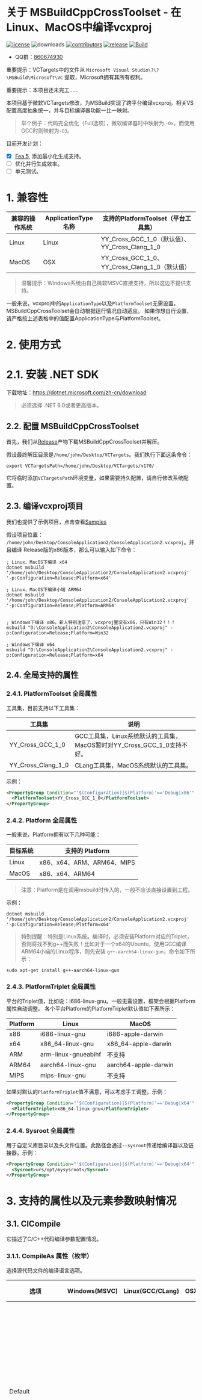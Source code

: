 ﻿# 关于 MSBuildCppCrossToolset - 在Linux、MacOS中编译vcxproj
[![license](https://img.shields.io/github/license/Chuyu-Team/MSBuildCppCrossToolset)](https://github.com/Chuyu-Team/MSBuildCppCrossToolset/blob/master/LICENSE)
![downloads](https://img.shields.io/github/downloads/Chuyu-Team/MSBuildCppCrossToolset/total)
[![contributors](https://img.shields.io/github/contributors-anon/Chuyu-Team/MSBuildCppCrossToolset)](https://github.com/Chuyu-Team/MSBuildCppCrossToolset/graphs/contributors)
[![release](https://img.shields.io/github/v/release/Chuyu-Team/MSBuildCppCrossToolset?include_prereleases)](https://github.com/Chuyu-Team/MSBuildCppCrossToolset/releases)
[![Build](https://github.com/Chuyu-Team/MSBuildCppCrossToolset/actions/workflows/Build.yml/badge.svg)](https://github.com/Chuyu-Team/MSBuildCppCrossToolset/actions/workflows/Build.yml)

* QQ群：[860674930](https://qm.qq.com/cgi-bin/qm/qr?k=n4INZdXYqxCgTnTLE5vUmD6qOT6jBsiL&jump_from=webapi&authKey=rEvllm8VBBgAAevZS0IOaGmwYnqFGUPKxX5AjyLWhMIaiF5Ded3ooMKf++G8hLAD)

重要提示：VCTargets中的文件从 `Microsoft Visual Studio\?\?\MSBuild\Microsoft\VC` 提取，Microsoft拥有其所有权利。

重要提示：本项目还未完工……

本项目基于微软VCTargets修改，为MSBuild实现了跨平台编译vcxproj。相关VS配置高度抽象统一，并与目标编译器功能一比一映射。

> 举个例子：代码完全优化（Full选项），微软编译器时中映射为 `-Ox`，而使用GCC时则映射为`-O3`。

目前开发计划：
* [x] [Fea 5](https://github.com/Chuyu-Team/MSBuildCppCrossToolset/issues/5), 添加最小化生成支持。
* [ ] 优化并行生成效率。
* [ ] 单元测试。

# 1. 兼容性

| 兼容的操作系统   | ApplicationType名称 | 支持的PlatformToolset（平台工具集）
| ---------------- | ------------------- | -----------------
| Linux            | Linux               | YY_Cross_GCC_1_0（默认值）、YY_Cross_Clang_1_0
| MacOS            | OSX                 | YY_Cross_GCC_1_0、YY_Cross_Clang_1_0（默认值）

> 温馨提示：Windows系统由自己微软MSVC直接支持，所以这边不提供支持。

一般来说，vcxproj中的`ApplicationType`以及`PlatformToolset`无需设置，MSBuildCppCrossToolset会自动根据运行情况自动适应。
如果你想自行设置，请严格按上述表格中的值配置ApplicationType与PlatformToolset。

# 2. 使用方式
# 2.1. 安装 .NET SDK
下载地址：https://dotnet.microsoft.com/zh-cn/download

> 必须选择 .NET 6.0或者更高版本。

## 2.2. 配置 MSBuildCppCrossToolset
首先，我们从[Release](https://github.com/Chuyu-Team/MSBuildCppCrossToolset/releases)产物下载MSBuildCppCrossToolset并解压。

假设最终解压目录是`/home/john/Desktop/VCTargets`。我们执行下面这条命令：

```
export VCTargetsPath=/home/john/Desktop/VCTargets/v170/
```

它将临时添加`VCTargetsPath`环境变量，如果需要持久配置，请自行修改系统配置。

## 2.3. 编译vcxproj项目
我们也提供了示例项目，点击查看[Samples](Samples)

假设项目位置： `/home/john/Desktop/ConsoleApplication2/ConsoleApplication2.vcxproj`。并且编译 Release版的x86版本，那么可以输入如下命令：

```
; Linux、MacOS下编译 x64
dotnet msbuild '/home/john/Desktop/ConsoleApplication2/ConsoleApplication2.vcxproj' '-p:Configuration=Release;Platform=x64'

; Linux、MacOS下编译小端 ARM64
dotnet msbuild '/home/john/Desktop/ConsoleApplication2/ConsoleApplication2.vcxproj' '-p:Configuration=Release;Platform=ARM64'


; Windows下编译 x86。新人特别注意了，vcxproj里没有x86，只有Win32！！！
msbuild "D:\ConsoleApplication2\ConsoleApplication2.vcxproj" -p:Configuration=Release;Platform=Win32

; Windows下编译 x64
msbuild "D:\ConsoleApplication2\ConsoleApplication2.vcxproj" -p:Configuration=Release;Platform=x64

```
## 2.4. 全局支持的属性
### 2.4.1. PlatformToolset 全局属性
工具集，目前支持以下工具集：

| 工具集             | 说明
| ------------------ | -----------------
| YY_Cross_GCC_1_0   | GCC工具集，Linux系统默认的工具集，MacOS暂时对YY_Cross_GCC_1_0支持不好。
| YY_Cross_Clang_1_0 | CLang工具集，MacOS系统默认的工具集。

示例：
```xml
<PropertyGroup Condition="'$(Configuration)|$(Platform)'=='Debug|x86'" Label="Configuration">
  <PlatformToolset>YY_Cross_GCC_1_0</PlatformToolset>
</PropertyGroup>
```
### 2.4.2. Platform 全局属性
一般来说，Platform拥有以下几种可能：

| 目标系统 | 支持的 Platform
| -------- | ---------
| Linux    | x86、x64、ARM、ARM64、MIPS
| MacOS    | x86、x64、ARM64

> 注意：Platform是在调用msbuild时传入的，一般不应该直接设置到工程。

示例：
```
dotnet msbuild '/home/john/Desktop/ConsoleApplication2/ConsoleApplication2.vcxproj' '-p:Configuration=Release;Platform=x64'
```

> 特别提醒：特别是Linux系统。编译时，必须安装Platform对应的Triplet，否则将找不到g++而失败！比如对于一个x64的Ubuntu，使用GCC编译ARM64小端的Linux程序，则先安装 `g++-aarch64-linux-gun`，命令如下所示：
```
sudo apt-get install g++-aarch64-linux-gun
```


### 2.4.3. PlatformTriplet 全局属性
平台的Triplet值，比如说：i686-linux-gnu。一般无需设置，框架会根据Platform属性自动调整。
各个平台Platform的PlatformTriplet默认值如下表所示：

| Platform  | Linux                        | MacOS                        |
| --------- | ---------------------------- | ---------------------------- |
| x86       | i686-linux-gnu               | i686-apple-darwin                     
| x64       | x86_64-linux-gnu             | x86_64-apple-darwin
| ARM       | arm-linux-gnueabihf          | 不支持
| ARM64     | aarch64-linux-gnu            | aarch64-apple-darwin
| MIPS      | mips-linux-gnu               | 不支持

如果对默认的`PlatformTriplet`值不满意，可以考虑手工调整，示例：
```xml
<PropertyGroup Condition="'$(Configuration)|$(Platform)'=='Debug|x64'" Label="Configuration">
  <PlatformTriplet>x86_64-linux-gnu</PlatformTriplet>
</PropertyGroup>
```

### 2.4.4. Sysroot 全局属性
用于自定义库目录以及头文件位置。此路径会通过`--sysroot`传递给编译器以及链接器。示例：
```xml
<PropertyGroup Condition="'$(Configuration)|$(Platform)'=='Debug|x64'" Label="Configuration">
  <Sysroot>urs/opt/mysysroot</Sysroot>
</PropertyGroup>
```

# 3. 支持的属性以及元素参数映射情况

## 3.1. ClCompile
它描述了C/C++代码编译参数配置情况。

### 3.1.1. CompileAs 属性（枚举）
选择源代码文件的编译语言选项。

| 选项              | Windows(MSVC)     | Linux(GCC/CLang)  | OSX(GCC/CLang)    | 选项含义
| ----------------- | ----------------- | ----------------- | --------          | ------
| Default           |                   |                   |                   | 使用默认语言（`.c` 文件编译为 C代码，`.m` 文件编译为Object-C代码，`.mm` 文件编译为Object-C++），其他统一编译为C++代码。
| CompileAsC        | /TC               | -x c              | -x c              | 编译为 C 代码。
| CompileAsCpp      | /TP               | -x c++            | -x c++            | 编译为 C++ 代码。
| CompileAsObjC     | 不支持            | 不支持            | -x objective-c    | 编译为 Object-C 代码。
| CompileAsObjCpp   | 不支持            | 不支持            | -x objective-c++  | 编译为 Object-C++ 代码。

示例：
```xml
<ClCompile Include="C:\123.cpp">
  <CompileAs>CompileAsC</CompileAs>
</ClCompile>
```

### 3.1.2. AdditionalIncludeDirectories 属性（字符串列表）
指定一个或多个要添加到包括路径的目录；如果有多个目录，请用分号分开。

|                   | Windows(MSVC)     | Linux(GCC/CLang)  | OSX(GCC/CLang)
| ----------------- | ----------------- | ----------------- | --------
| 映射参数          | /I                | -I                | -I

示例：
```xml
<ClCompile>
  <AdditionalIncludeDirectories>C:\CppInlcude;D:\CppInlcude;%(AdditionalIncludeDirectories)</AdditionalIncludeDirectories>
</ClCompile>
```

### 3.1.3. DebugInformationFormat 属性（枚举）
指定编译器生成的调试信息类型。

| 选项              | Windows(MSVC)     | Linux(GCC/CLang)  | OSX(GCC/CLang)    | 选项含义
| ----------------- | ----------------- | ----------------- | --------          | ------
| None              |                   | -g0               | -g0               | 没有生成调试信息，因此编译可能会更快。
| OldStyle          | /Z7               | -g2 -gdwarf-2     | -g2 -gdwarf-2     | 选择为程序创建的调试信息的类型，并选择是将此信息保存在对象(.obj)文件中，还是保存在程序数据库(PDB)中。
| ProgramDatabase   | /Zi               | -g2 -gdwarf-2     | -g2 -gdwarf-2     | 生成一个程序数据库(PDB)，其中包含供调试器使用的类型信息和符号化调试信息。符号化调试信息包含变量的名称和类型以及函数和行号。
| EditAndContinue   | /ZI               | -g2 -gdwarf-2     | -g2 -gdwarf-2     | 采用支持“编辑并继续”功能的格式生成程序数据库(如上所述)。
| Minimal           | 不支持            | -g1               | -g1               | 生成最小调试信息。
| FullDebug         | 不支持            | -g2 -gdwarf-2     | -g2 -gdwarf-2     | 生成 DWARF2 调试信息。

示例：
```xml
<ClCompile>
  <DebugInformationFormat>FullDebug</DebugInformationFormat>
</ClCompile>
```

### 3.1.4. ObjectFileName 属性（字符串）
指定重写默认对象文件名的名称；可以是文件名或目录名。

|                   | Windows(MSVC)     | Linux(GCC/CLang)  | OSX(GCC/CLang)
| ----------------- | ----------------- | ----------------- | --------
| 映射参数          | /Fo               | -o                | -o

示例：
```xml
<ClCompile Include="C:\123.cpp">
  <ObjectFileName>123.o</ObjectFileName>
</ClCompile>
```

### 3.1.5. WarningLevel 属性（枚举）
选择编译器对于外部标头中代码错误的严格程度。

| 选项               | Windows(MSVC)     | Linux(GCC/CLang)  | OSX(GCC/CLang)    | 选项含义
| ------------------ | ----------------- | ----------------- | --------          | ------
| TurnOffAllWarnings | /external:W0      | -w                | -w                | 关闭所有警告。
| Level1             | /external:W1      | -Wall             | -Wall             | 警告等级1。
| Level2             | /external:W2      | -Wall             | -Wall             | 警告等级2。
| Level3             | /external:W3      | -Wall             | -Wall             | 警告等级3。
| Level4             | /external:W4      | -Wall -Wextra     | -Wall -Wextra     | 警告等级4。

示例：
```xml
<ClCompile>
  <WarningLevel>TurnOffAllWarnings</WarningLevel>
</ClCompile>
```

### 3.1.6. TreatWarningAsError 属性（bool）
将所有编译器警告都视为错误。对于新项目，最好在所有编译中使用；对所有警告进行解析可确保将可能难以发现的代码缺陷减至最少。

|                   | Windows(MSVC)     | Linux(GCC/CLang)  | OSX(GCC/CLang)
| ----------------- | ----------------- | ----------------- | --------
| true              | /WX-              | -Werror           | -Werror
| false             |                   |                   |

示例：
```xml
<ClCompile>
  <TreatWarningAsError>true</TreatWarningAsError>
</ClCompile>
```

### 3.1.7. AdditionalWarning 属性（字符串列表）
开启特定的警告。

|                   | Windows(MSVC)     | Linux(GCC/CLang)  | OSX(GCC/CLang)
| ----------------- | ----------------- | ----------------- | --------
| 映射参数          | 自动忽略          | -W                | -W

温馨提示：`CppAdditionalWarning` 与 `CAdditionalWarning` 也可以使用。


### 3.1.8. Optimization 属性（枚举）
选择代码优化选项；选择“自定义”可使用特定的优化选项。

| 选项               | Windows(MSVC)     | Linux(GCC/CLang)  | OSX(GCC/CLang)    | 选项含义
| ------------------ | ----------------- | ----------------- | --------          | ------
| Custom             |                   |                   |                   | 自定义
| Disabled           | /Od               | -O0               | -O0               | 禁用代码优化。
| MinSize            | /O1               | -Os               | -Os               | 针对文件大小进行代码优化。
| MaxSpeed           | /O2               | -O2               | -O2               | 针对速度进行代码优化。
| Full               | /Ox               | -O3               | -O3               | 完全优化，类似于MaxSpeed。

示例：
```xml
<ClCompile>
  <Optimization>Full</Optimization>
</ClCompile>
```

### 3.1.9. StrictAliasing 属性（bool）
假设使用最严格的别名检查规则。一种类型的对象将始终不会被假定驻留在与另一种类型的对象相同的位置。

|                   | Windows(MSVC)     | Linux(GCC/CLang)  | OSX(GCC/CLang)
| ----------------- | ----------------- | ----------------- | --------
| true              | 自动忽略          | -fstrict-aliasing | -fstrict-aliasing
| false             | 自动忽略          | -fno-strict-aliasing | -fno-strict-aliasing

示例：
```xml
<ClCompile>
  <StrictAliasing>true</StrictAliasing>
</ClCompile>
```

### 3.1.10. UnrollLoops 属性（bool）
Unroll loops to make application faster by reducing number of branches executed at the cost of larger code size.

|                   | Windows(MSVC)     | Linux(GCC/CLang)  | OSX(GCC/CLang)
| ----------------- | ----------------- | ----------------- | --------
| true              | 自动忽略          | -funroll-all-loops | -funroll-all-loops
| false             | 自动忽略          |                    |

示例：
```xml
<ClCompile>
  <UnrollLoops>true</UnrollLoops>
</ClCompile>
```

### 3.1.11. WholeProgramOptimization 属性（bool）
通过允许优化器跨应用程序中的对象文件进行查看，来实现过程间优化。

|                   | Windows(MSVC)     | Linux(GCC/CLang)  | OSX(GCC/CLang)
| ----------------- | ----------------- | ----------------- | --------
| true              | /GL               | -flto             | -flto
| false             |                   |                   |

示例：
```xml
<ClCompile>
  <WholeProgramOptimization>true</WholeProgramOptimization>
</ClCompile>
```

### 3.1.12. OmitFramePointers 属性（bool）
禁止在调用堆栈上创建帧指针。

|                   | Windows(MSVC)     | Linux(GCC/CLang)  | OSX(GCC/CLang)
| ----------------- | ----------------- | ----------------- | --------
| true              | /Oy               | -fomit-frame-pointer | -fomit-frame-pointer
| false             | /Oy-              | -fno-omit-frame-pointer | -fno-omit-frame-pointer

示例：
```xml
<ClCompile>
  <OmitFramePointers>true</OmitFramePointers>
</ClCompile>
```

### 3.1.13. NoCommonBlocks 属性（bool）
在对象文件的数据节中分配甚至未初始化的全局变量，而不是以公共块的形式生成它们。

|                   | Windows(MSVC)     | Linux(GCC/CLang)  | OSX(GCC/CLang)
| ----------------- | ----------------- | ----------------- | --------
| true              | 自动忽略          | -fno-common       | -fno-common
| false             | 自动忽略          |                   |

### 3.1.14. PreprocessorDefinitions 属性（字符串列表）
定义源文件的预处理符号。

|                   | Windows(MSVC)     | Linux(GCC/CLang)  | OSX(GCC/CLang)
| ----------------- | ----------------- | ----------------- | --------
| 映射参数          | /D                | -D                | -D

示例：
```xml
<ClCompile>
  <PreprocessorDefinitions>__VERSION=8848;__VERSION_INFO;%(PreprocessorDefinitions)</PreprocessorDefinitions>
</ClCompile>
```

### 3.1.15. UndefinePreprocessorDefinitions 属性（字符串列表）
指定取消一个或多个预处理器定义。

|                   | Windows(MSVC)     | Linux(GCC/CLang)  | OSX(GCC/CLang)
| ----------------- | ----------------- | ----------------- | --------
| 映射参数          | /U                | -U                | -U

示例：
```xml
<ClCompile>
  <UndefinePreprocessorDefinitions>__VERSION;__VERSION_INFO;%(UndefinePreprocessorDefinitions)</UndefinePreprocessorDefinitions>
</ClCompile>
```

### 3.1.16. UndefineAllPreprocessorDefinitions 属性（bool）
取消以前定义的所有预处理器值。

|                   | Windows(MSVC)     | Linux(GCC/CLang)  | OSX(GCC/CLang)
| ----------------- | ----------------- | ----------------- | --------
| true              | /u                | -undef            | -undef
| false             |                   |                   |

示例：
```xml
<ClCompile>
  <UndefineAllPreprocessorDefinitions>true</UndefineAllPreprocessorDefinitions>
</ClCompile>
```

### 3.1.17. PositionIndependentCode 属性（bool）
生成位置无关代码(PIC)以便在共享库中使用。

|                   | Windows(MSVC)     | Linux(GCC/CLang)  | OSX(GCC/CLang)
| ----------------- | ----------------- | ----------------- | --------
| true              | 自动忽略          | -fpic             | -fpic
| false             |                   |                   |

### 3.1.18. ThreadSafeStatics 属性（bool）
发出额外代码以使用 C++ ABI 中指定的例程实现局部静态变量的线程安全初始化。

|                   | Windows(MSVC)     | Linux(GCC/CLang)  | OSX(GCC/CLang)
| ----------------- | ----------------- | ----------------- | --------
| true              | 自动忽略          | -fthreadsafe-statics | -fthreadsafe-statics
| false             | 自动忽略          | -fno-threadsafe-statics | -fno-threadsafe-statics

### 3.1.19. FloatingPointModel 属性（枚举）
设置浮点模型。

| 选项               | Windows(MSVC)     | Linux(GCC/CLang)  | OSX(GCC/CLang)    | 选项含义
| ------------------ | ----------------- | ----------------- | --------          | ------
| Precise            | /fp:precise       |                   |                   | 默认值。改进有关相等和不相等的浮点测试的一致性。
| Strict             | /fp:strict        |                   |                   | 最严格的浮点模型。相对性能较低。
| Fast               | /fp:fast          | -ffast-math       | -ffast-math       | 在大多数情况下，创建运行速度最快的代码。

### 3.1.20. HideInlineMethods 属性（bool）
启用时，内联方法的外联副本会声明为“private extern”。

|                   | Windows(MSVC)     | Linux(GCC/CLang)  | OSX(GCC/CLang)
| ----------------- | ----------------- | ----------------- | --------
| true              | 自动忽略          | -fvisibility-inlines-hidden | -fvisibility-inlines-hidden
| false             | 自动忽略          |                   |

### 3.1.21. SymbolsHiddenByDefault 属性（bool）
所有符号都声明为“private extern”，除非显式标记为使用“__attribute”宏导出。

|                   | Windows(MSVC)     | Linux(GCC/CLang)  | OSX(GCC/CLang)
| ----------------- | ----------------- | ----------------- | --------
| true              | 自动忽略          | -fvisibility=hidden | -fvisibility=hidden
| false             | 自动忽略          |                   |

### 3.1.22. ExceptionHandling 属性（枚举）
指定将由编译器使用的异常处理模型。

| 选项               | Windows(MSVC)     | Linux(GCC/CLang)  | OSX(GCC/CLang)    | 选项含义
| ------------------ | ----------------- | ----------------- | --------          | ------
| false              |                   | -fno-exceptions   | -fno-exceptions   | 无异常，禁用异常。
| Async              | /EHa              | -fexceptions      | -fexceptions      | 捕获异步(SEH)和同步(C++)异常的异常处理模型。但是SEH只有Windows有，其他平台自动忽略。
| Sync               | /EHsc             | -fexceptions      | -fexceptions      | 仅捕获 C++ 异常并通知编译器假定 Extern C 函数从不引发 C++ 异常的异常处理模型。
| SyncCThrow         | /EHs              | -fexceptions      | -fexceptions      | 仅捕获 C++ 异常并通知编译器假定 Extern C 函数引发异常的异常处理模型。

示例：
```xml
<ClCompile>
  <ExceptionHandling>Sync</ExceptionHandling>
</ClCompile>
```

### 3.1.23. RuntimeTypeInfo 属性（bool）
添加在运行时检查 C++ 对象类型(运行时类型信息)的代码。

|                   | Windows(MSVC)     | Linux(GCC/CLang)  | OSX(GCC/CLang)
| ----------------- | ----------------- | ----------------- | --------
| true              | /GR               | -frtti            | -frtti
| false             | /GR-              | -fno-rtti         | -fno-rtti


### 3.1.24. LanguageStandard_C 属性（枚举）
确定编译器将强制执行的 C 语言标准。建议尽可能使用最新版本。

| 选项               | Windows(MSVC)     | Linux(GCC/CLang)  | OSX(GCC/CLang)    | 选项含义
| ------------------ | ----------------- | ----------------- | --------          | ------
| Default            |                   |                   |                   | 使用编译器默认标准，对于Windows它是旧 MSVC标准（C89 + 微软扩展），而GCC/CLang等价于gnu17标准。
| stdc11             | /std:c11          | -std=c11          | -std=c11          | ISO C11 标准。
| stdc17             | /std:c17          | -std=c17          | -std=c17          | ISO C17 (2018)标准。
| c89                | 不支持            | -std=c89          | -std=c89          | ISO C89 语言标准。
| c99                | 不支持            | -std=c99          | -std=c99          | ISO C99 语言标准。
| c11                | 不支持            | -std=c11          | -std=c11          | ISO C11 标准。
| c17                | 不支持            | -std=c17          | -std=c17          | ISO C17 (2018)标准。
| c2x                | 不支持            | -std=c2x          | -std=c2x          | C89 (GNU Dialect)语言标准。
| gnu89              | 不支持            | -std=gnu89        | -std=gnu89        | C89 (GNU Dialect)语言标准。
| gnu90              | 不支持            | -std=gnu90        | -std=gnu90        | C90 (GNU Dialect)语言标准。
| gnu99              | 不支持            | -std=gnu99        | -std=gnu99        | C99 (GNU Dialect)语言标准。
| gnu11              | 不支持            | -std=gnu11        | -std=gnu11        | C11 (GNU Dialect)语言标准。
| gnu17              | 不支持            | -std=gnu17        | -std=gnu17        | C17 (GNU Dialect)语言标准。

示例：
```xml
<ClCompile>
  <LanguageStandard_C>stdc11</LanguageStandard_C>
</ClCompile>
```

### 3.1.25. LanguageStandard 属性（枚举）
确定编译器将强制执行的 C++ 语言标准。建议尽可能使用最新版本。

| 选项               | Windows(MSVC)     | Linux(GCC/CLang)  | OSX(GCC/CLang)    | 选项含义
| ------------------ | ----------------- | ----------------- | --------          | ------
| Default            |                   |                   |                   | 使用编译器默认标准，对于Windows它是默认(ISO C++14 标准)，而GCC/CLang等价于gnu++17标准。
| stdcpp14           | /std:c++14        | -std=c++14        | -std=c++14        | ISO C++14 标准。
| stdcpp17           | /std:c++17        | -std=c++17        | -std=c++17        | ISO C++17 标准。
| stdcpp20           | /std:c++20        | -std=c++20        | -std=c++20        | ISO C++20 标准。
| stdcpplatest       | /std:c++latest    | -std=c++2b        | -std=c++2b        | 最新 C++ 工作草案中的功能。不推荐使用。
| c++98              | 不支持            | -std=c++98        | -std=c++98        | C++98 语言标准。
| c++03              | 不支持            | -std=c++03        | -std=c++03        | C++03 语言标准。
| c++11              | 不支持            | -std=c++11        | -std=c++11        | C++11 语言标准。
| c++1y              | 不支持            | -std=c++14        | -std=c++14        | C++14 语言标准。
| c++14              | 不支持            | -std=c++14        | -std=c++14        | C++14 语言标准。（建议使用 stdcpp14
| c++17              | 不支持            | -std=c++17        | -std=c++17        | C++17 语言标准。（建议使用 stdcpp17）
| c++2a              | 不支持            | -std=c++2a        | -std=c++2a        | C++2a 语言标准。
| c++20              | 不支持            | -std=c++20        | -std=c++20        | C++20 语言标准。（建议使用 stdcpp20）
| c++2b              | 不支持            | -std=c++2b        | -std=c++2b        | C++2b 语言标准。（建议使用 stdcpplatest）
| gnu++98            | 不支持            | -std=gnu++98      | -std=gnu++98      | C++98 (GNU Dialect)语言标准。
| gnu++03            | 不支持            | -std=gnu++03      | -std=gnu++03      | C++03 (GNU Dialect)语言标准。
| gnu++11            | 不支持            | -std=gnu++11      | -std=gnu++11      | C++11 (GNU Dialect)语言标准。
| gnu++1y            | 不支持            | -std=gnu++1y      | -std=gnu++1y      | C++1y (GNU Dialect)语言标准。
| gnu++14            | 不支持            | -std=gnu++14      | -std=gnu++14      | C++14 (GNU Dialect)语言标准。
| gnu++1z            | 不支持            | -std=gnu++1z      | -std=gnu++1z      | C++1z (GNU Dialect)语言标准。
| gnu++17            | 不支持            | -std=gnu++17      | -std=gnu++17      | C++17 (GNU Dialect)语言标准。
| gnu++20            | 不支持            | -std=gnu++20      | -std=gnu++20      | C++20 (GNU Dialect)语言标准。
| gnu++2b            | 不支持            | -std=gnu++2b      | -std=gnu++2b      | C++2b (GNU Dialect)语言标准。

示例：
```xml
<ClCompile>
  <LanguageStandard>stdcpp14</LanguageStandard>
</ClCompile>
```
### 3.1.26. ForcedIncludeFiles 属性（字符串列表）
一个或多个要强制的包含文件。

|                   | Windows(MSVC)     | Linux(GCC/CLang)  | OSX(GCC/CLang)
| ----------------- | ----------------- | ----------------- | --------
| 映射参数          | /FI               | -include          | -include

示例：
```xml
<ClCompile>
  <ForcedIncludeFiles>C:\123.h;D:456.h;%(ForcedIncludeFiles)</ForcedIncludeFiles>
</ClCompile>
```

### 3.1.27. EnableASAN 属性（bool）
使用 AddressSanitizer 编译和链接程序。

|                   | Windows(MSVC)     | Linux(GCC/CLang)  | OSX(GCC/CLang)
| ----------------- | ----------------- | ----------------- | --------
| true              | /fsanitize=address | -fsanitize=address | -fsanitize=address
| false             |                    |                    |

示例：
```xml
<ClCompile>
  <AddressSanitizer>true</AddressSanitizer>
</ClCompile>
```

### 3.1.28. ObjCAutomaticRefCounting 属性（bool）
为Object-C对象开启自动引用技术支持。

|                   | Windows(MSVC)     | Linux(GCC/CLang)  | OSX(GCC/CLang)
| ----------------- | ----------------- | ----------------- | --------
| true              | 自动忽略          | 自动忽略          | -fobjc-arc
| false             | 自动忽略          | 自动忽略          |

示例：
```xml
<ClCompile>
  <ObjCAutomaticRefCounting>true</ObjCAutomaticRefCounting>
</ClCompile>
```

### 3.1.29. ObjCAutomaticRefCountingExceptionHandlingSafe 属性（bool）
ObjCAutomaticRefCounting开启时发生异常保证不泄露内存。

|                   | Windows(MSVC)     | Linux(GCC/CLang)  | OSX(GCC/CLang)
| ----------------- | ----------------- | ----------------- | --------
| true              | 自动忽略          | 自动忽略          | -fobjc-arc-exceptions
| false             | 自动忽略          | 自动忽略          |

示例：
```xml
<ClCompile>
  <ObjCAutomaticRefCountingExceptionHandlingSafe>true</ObjCAutomaticRefCountingExceptionHandlingSafe>
</ClCompile>
```

### 3.1.30. ObjCExceptionHandling 属性（枚举）
为Object-C开启异常支持。

| 选项               | Windows(MSVC)     | Linux(GCC/CLang)  | OSX(GCC/CLang)    | 选项含义
| ------------------ | ----------------- | ----------------- | --------          | ------
| Disabled           | 自动忽略          | 自动忽略          |                   | Obecjt-C不开启异常。
| Enabled            | 自动忽略          | 自动忽略          | -fobjc-exceptions | Obecjt-C开启异常。

示例：
```xml
<ClCompile>
  <ObjCExceptionHandling>Enabled</ObjCExceptionHandling>
</ClCompile>
```

## 3.2. Link
链接配置。

### 3.2.1. OutputFile 属性（string）
重写链接器创建的程序的默认名称和位置。

|                   | Windows(MSVC)     | Linux(GCC/CLang)  | OSX(GCC/CLang)
| ----------------- | ----------------- | ----------------- | --------
| 映射参数          | /OUT              | -o                | -o

### 3.2.2. ShowProgress 属性(字符串)
打印链接器进度消息。

| 选项               | Windows(MSVC)     | Linux(GCC/CLang)  | OSX(GCC/CLang)    | 选项含义
| ------------------ | ----------------- | ----------------- | --------          | ------
| NotSet             |                   |                   |                   | 无详细程度。
| LinkVerbose        | /VERBOSE          | -Wl,--verbose     | 自动忽略          | 显示所有进度消息。
| LinkVerboseLib     | /VERBOSE:Lib      | 自动忽略          | 自动忽略          | 显示只指示所搜索的库的进度消息。
| LinkVerboseICF     | /VERBOSE:ICF      | 自动忽略          | 自动忽略          | 显示有关优化链接期间的 COMDAT 折叠的信息。
| LinkVerboseREF     | /VERBOSE:REF      | 自动忽略          | 自动忽略          | 显示有关优化链接期间移除的函数和数据的信息。
| LinkVerboseSAFESEH | /VERBOSE:SAFESEH  | 自动忽略          | 自动忽略          | 显示有关与安全异常处理不兼容的模块的信息 。
| LinkVerboseCLR     | /VERBOSE:CLR      | 自动忽略          | 自动忽略          | 显示有关托管代码相关的链接器活动的信息。

示例：
```xml
<Link>
  <ShowProgress>LinkVerbose</ShowProgress>
</Link>
```

### 3.2.3. TraceSymbols 属性（字符串列表）
打印符号显示在其中的文件列表。

|                   | Windows(MSVC)     | Linux(GCC/CLang)  | OSX(GCC/CLang)
| ----------------- | ----------------- | ----------------- | --------
| 映射参数          | 自动忽略          | -Wl,--trace-symbol | -Wl,--trace-symbol

示例：
```xml
<Link>
  <TraceSymbols>main;%(TraceSymbols)</TraceSymbols>
</Link>
```

### 3.2.4. GenerateMapFile 属性（bool）
通知链接器输出链接映射。

|                   | Windows(MSVC)     | Linux(GCC/CLang)  | OSX(GCC/CLang)
| ----------------- | ----------------- | ----------------- | --------
| true              | /MAP              | -Wl,--print-map   | -Wl,--print-map
| false             |                   |                   |

示例：
```xml
<Link>
  <GenerateMapFile>true</GenerateMapFile>
</Link>
```

### 3.2.5. UnresolvedSymbolReferences 属性（bool）
报告未解析的符号引用。

|                   | Windows(MSVC)     | Linux(GCC/CLang)  | OSX(GCC/CLang)
| ----------------- | ----------------- | ----------------- | --------
| true              | 自动忽略          | -Wl,--no-undefined | -Wl,-undefined,error
| false             | 自动忽略          |                    |

示例：
```xml
<Link>
  <UnresolvedSymbolReferences>true</UnresolvedSymbolReferences>
</Link>
```

### 3.2.6. OptimizeforMemory 属性（bool）
如有必要，通过重读符号表优化内存使用率。
|                   | Windows(MSVC)     | Linux(GCC/CLang)  | OSX(GCC/CLang)
| ----------------- | ----------------- | ----------------- | --------
| true              | 自动忽略          | -Wl,--no-keep-memory | -Wl,--no-keep-memory
| false             | 自动忽略          |                    |

示例：
```xml
<Link>
  <OptimizeforMemory>true</OptimizeforMemory>
</Link>
```

### 3.2.7. SharedLibrarySearchPath 属性（字符串列表）
共享库搜索路径。

|                   | Windows(MSVC)     | Linux(GCC/CLang)  | OSX(GCC/CLang)
| ----------------- | ----------------- | ----------------- | --------
| 映射参数          | 自动忽略          | -Wl,-L            | -Wl,-L

示例：
```xml
<Link>
  <SharedLibrarySearchPath>C:\123;D:\456;%(SharedLibrarySearchPath)</SharedLibrarySearchPath>
</Link>
```

### 3.2.8. IgnoreSpecificDefaultLibraries 属性（字符串列表）
指定要忽略的一个或多个默认库的名称；用分号分隔多个库。

|                   | Windows(MSVC)     | Linux(GCC/CLang)  | OSX(GCC/CLang)
| ----------------- | ----------------- | ----------------- | --------
| 映射参数          | /NODEFAULTLIB     | -Wl,--exclude-libs | -Wl,--exclude-libs

示例：
```xml
<Link>
  <IgnoreSpecificDefaultLibraries>123.a;456.a;%(IgnoreSpecificDefaultLibraries)</IgnoreSpecificDefaultLibraries>
</Link>
```

### 3.2.9. ForceUndefineSymbolReferences 属性（字符串列表）
强制将符号作为未定义符号输入在输入文件中。

|                   | Windows(MSVC)     | Linux(GCC/CLang)  | OSX(GCC/CLang)
| ----------------- | ----------------- | ----------------- | --------
| 映射参数          | 自动忽略          | -Wl,-u--undefined | -Wl,-u--undefined

示例：
```xml
<Link>
  <ForceUndefineSymbolReferences>main;%(ForceUndefineSymbolReferences)</ForceUndefineSymbolReferences>
</Link>
```

### 3.2.10. DebuggerSymbolInformation 属性（枚举）
输出文件中的调试器符号信息。

| 选项               | Windows(MSVC)     | Linux(GCC/CLang)  | OSX(GCC/CLang)    | 选项含义
| ------------------ | ----------------- | ----------------- | --------          | ------
| true               | 自动忽略          |                   |                   | 包含全部符号。
| IncludeAll         | 自动忽略          |                   |                   | 包含全部符号。
| OmitDebuggerSymbolInformation | 自动忽略 | -Wl,--strip-debug | -Wl,--strip-debug | 仅忽略调试器符号信息。
| OmitAllSymbolInformation | 自动忽略    | -Wl,--strip-all   | -Wl,--strip-all   | 忽略所有符号信息。 

示例：
```xml
<Link>
  <DebuggerSymbolInformation>true</DebuggerSymbolInformation>
</Link>
```

### 3.2.11. MapFileName 属性（字符串）
让链接器创建具有用户指定名称的映射文件。

|                   | Windows(MSVC)     | Linux(GCC/CLang)  | OSX(GCC/CLang)
| ----------------- | ----------------- | ----------------- | --------
| 映射参数          | /Map              | -Wl,-Map          | -Wl,-Map


示例：
```xml
<Link>
  <MapFileName>123.map</MapFileName>
</Link>
```

### 3.2.12. Relocation 属性（bool）
重定位后此选项标记变量为只读。

|                   | Windows(MSVC)     | Linux(GCC/CLang)  | OSX(GCC/CLang)
| ----------------- | ----------------- | ----------------- | --------
| true              | 自动忽略          | -Wl,-z,relro      | -Wl,-z,relro
| false             | 自动忽略          | -Wl,-z,norelro    | -Wl,-z,norelro


示例：
```xml
<Link>
  <Relocation>true</Relocation>
</Link>
```

### 3.2.13. FunctionBinding 属性（bool）
此选项标记对象用于即时函数绑定。

|                   | Windows(MSVC)     | Linux(GCC/CLang)  | OSX(GCC/CLang)
| ----------------- | ----------------- | ----------------- | --------
| true              | 自动忽略          | -Wl,-z,now        | 自动忽略
| false             | 自动忽略          |                   | 自动忽略

### 3.2.14. NoExecStackRequired 属性（bool）
此选项标记输出为不需要可执行堆栈的输出。

|                   | Windows(MSVC)     | Linux(GCC/CLang)  | OSX(GCC/CLang)
| ----------------- | ----------------- | ----------------- | --------
| true              | 自动忽略          | -Wl,-z,noexecstack | 自动忽略
| false             | 自动忽略          |                   | 自动忽略

### 3.2.15. LinkDll 属性（bool）
|                   | Windows(MSVC)     | Linux(GCC/CLang)  | OSX(GCC/CLang)
| ----------------- | ----------------- | ----------------- | --------
| true              | 自动忽略          | -shared           | -shared
| false             | 自动忽略          |                   |

### 3.2.16. AdditionalDependencies 属性（字符串列表）
指定要添加到链接命令行的附加项。

|                   | Windows(MSVC)     | Linux(GCC/CLang)  | OSX(GCC/CLang)
| ----------------- | ----------------- | ----------------- | --------
| 映射参数          |                   |                   |

示例：
```xml
<Link>
  <AdditionalDependencies>C:\1111.a;%(AdditionalDependencies)</AdditionalDependencies>
</Link>
```

### 3.2.17. LibraryDependencies 属性（字符串列表）
此选项允许指定要添加到链接器命令行的其他库。其他库将添加到前缀为“lib”和结尾扩展名为“.a”的链接器命令行的末尾。

|                   | Windows(MSVC)     | Linux(GCC/CLang)  | OSX(GCC/CLang)
| ----------------- | ----------------- | ----------------- | --------
| 映射参数          | 自动忽略          | -l                | -l

示例：
```xml
<Link>
  <LibraryDependencies>1111.a;%(LibraryDependencies)</LibraryDependencies>
</Link>
```

### 3.2.18. EnableASAN 属性（bool）
使用 AddressSanitizer 链接程序。还必须使用地址擦除系统选项进行编译。必须使用调试程序运行以查看诊断结果。

|                   | Windows(MSVC)     | Linux(GCC/CLang)  | OSX(GCC/CLang)
| ----------------- | ----------------- | ----------------- | --------
| true              | 自动忽略          | -fsanitize=address | -fsanitize=address
| false             | 自动忽略          |                   |

示例：
```xml
<Link>
  <EnableASAN>true</EnableASAN>
</Link>
```

### 3.2.19. UseOfStl 属性（bool）

| 选项               | Windows(MSVC)     | Linux(GCC/CLang)  | OSX(GCC/CLang)    | 选项含义
| ------------------ | ----------------- | ----------------- | --------          | ------
| libstdc++_shared   | 自动忽略          |                   |                   | 动态使用。
| libstdc++_static   | 自动忽略          | -static-libstdc++ | -static-libstdc++ | 静态使用。

### 3.2.20. LinkStatus 属性（bool）
指定链接器是否应显示进度指示器，它显示完成的链接百分比。默认情况下不显示此状态信息。

|                   | Windows(MSVC)     | Linux(GCC/CLang)  | OSX(GCC/CLang)
| ----------------- | ----------------- | ----------------- | --------
| true              | /LTCG:STATUS      | -Wl,--stats       | 自动忽略
| false             | /LTCG:NOSTATUS    |                   |

示例：
```xml
<Link>
  <LinkStatus>true</LinkStatus>
</Link>
```

### 3.2.21. Frameworks 属性（字符串列表）
Apple特有的Framework引用（-framework）。

|                   | Windows(MSVC)     | Linux(GCC/CLang)  | OSX(GCC/CLang)
| ----------------- | ----------------- | ----------------- | --------
| 映射参数          | 自动忽略          | 自动忽略          | -framework

示例：
```xml
<Link>
  <Frameworks>Foundation;Cocoa;%(Frameworks)</Frameworks>
</Link>
```

# 附： 我怎么自己编译 MSBuildCppCrossToolset？
> 温馨提示：普通用户无需关心如何编译 MSBuildCppCrossToolset。只需要从Release产物中下载即可。

注意：编译MSBuildCppCrossToolset需要安装`.NET 6.0 SDK`。

假设MSBuildCppCrossToolset项目源代码存放在: `D:\MSBuildCppCrossToolset`
```
# 也可以使用 dotnet CLI编译
msbuild D:\MSBuildCppCrossToolset\Build.proj
```

执行成功后，Release目录就是输出产物。
